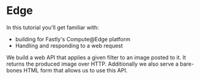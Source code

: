 # Edge

In this tutorial you'll get familiar with:

* building for Fastly's Compute@Edge platform
* Handling and responding to a web request

We build a web API that applies a given filter to an image posted to it.
It returns the produced image over HTTP.
Additionally we also serve a bare-bones HTML form that allows us to use this API.
